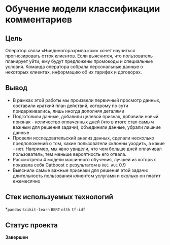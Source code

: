 # Обучение модели классификации комментариев
## Цель
Оператор связи «Ниединогоразрыва.ком» хочет научиться прогнозировать отток клиентов. Если выяснится, что пользователь планирует уйти, ему будут предложены промокоды и специальные условия. Команда оператора собрала персональные данные о некоторых клиентах, информацию об их тарифах и договорах.
## Вывод
* В рамках этой работы мы произвели первичный просмотр данных, составили краткий план действий, которому по сути придерживались, лишь иногда дополняя деталями
* Подготовили данные, добавили целевой признак, добавили новый признак - количество оплаченных дней (что в итоге стал самым важным для решения задачи), объединили данные, убрали лишние данные
* Провели исследовательский анализ данных, сделали несколько предположений о том, какие пользователи склонны уходить, а какие - нет. Например, мы явно увидели, что чем больше дней оплачивал пользователь, тем меньше вероятность его отвала.
* Рассмотрели 4 модели машинного обучения, лучшей из которых показала себя Catboost с результатом в `ROC AUC` $0.9$
* Выяснили самые важные признаки для решения этой задачи: длительность пользования клиентом услугами и сколько он платит ежемесячно
## Стек используемых технологий
*`pandas` `Scikit-learn` `BERT` `nltk` `tf-idf`
## Статус проекта
**Завершен**

